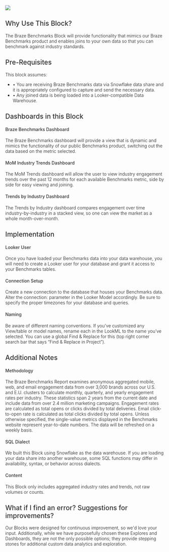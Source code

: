 <img src="https://www.braze.com/assets/svg/brand/Benchmarks.svg">
<p style="font-weight: 300">
</p>
<h2 style="padding-bottom:0px;color:#303030;font-weight:500">Why Use This Block?</h2>
<p style="font-weight: 300">
The Braze Benchmarks Block will provide functionality that mimics our Braze Benchmarks product and enables joins to your own data so that you can benchmark against industry standards.
</p>
<h2 style="padding-bottom:0px;color:#303030 ;font-weight:500">Pre-Requisites</h2>
<p style="font-weight: 300">
This block assumes:
</p>
<ul style="font-weight: 300">
<li>• You are receiving Braze Benchmarks data via Snowflake data share and it is appropriately configured to capture and send the necessary data.</li>
<li>• Any joined data is being loaded into a Looker-compatible Data Warehouse.</li>
</ul>
<h2 style="padding-bottom:0px;color:#303030;font-weight:500">Dashboards in this Block</h2>
<h4 style="padding-bottom:0px;color:#303030;font-weight:500">Braze Benchmarks Dashboard</h4>
<p style="font-weight: 300">
The Braze Benchmarks dashboard will provide a view that is dynamic and mimics the functionality of our public Benchmarks product, switching out the data based on the metric selected.
</p>
<h4 style="padding-bottom:0px;color:#303030;font-weight:500">MoM Industry Trends Dashboard</h4>
<p style="font-weight: 300">
The MoM Trends dashboard will allow the user to view industry engagement trends over the past 12 months for each available Benchmarks metric, side by side for easy viewing and joining.
</p>
<h4 style="padding-bottom:0px;color:#303030;font-weight:500">Trends by Industry Dashboard</h4>
<p style="font-weight: 300">
The Trends by Industry dashboard compares engagement over time industry-by-industry in a stacked view, so one can view the market as a whole month-over-month.
</p>
<h2 style="padding-bottom:0px;color:#303030;font-weight:500">Implementation</h2>
<h4 style="padding-bottom:0px;color:#303030;font-weight:500">Looker User</h4>
<p style="font-weight: 300">
Once you have loaded your Benchmarks data into your data warehouse, you will need to create a Looker user for your database and grant it access to your Benchmarks tables.
</p>
<h4 style="padding-bottom:0px;color:#303030;font-weight:500">Connection Setup</h4>
<p style="font-weight: 300">
Create a new connection to the database that houses your Benchmarks data. Alter the connection: parameter in the Looker Model accordingly. Be sure to specify the proper timezones for your database and queries.
</p>
<h4 style="padding-bottom:0px;color:#303030;font-weight:500">Naming</h4>
<p style="font-weight: 300">
Be aware of different naming conventions. If you’ve customized any View/table or model names, rename each in the LookML to the name you’ve selected. You can use a global Find & Replace for this (top right corner search bar that says “Find & Replace in Project”).
</p>
<h2 style="padding-bottom:0px;color:#303030;font-weight:500">Additional Notes</h2>
<p style="font-weight: 300">
<h4 style="padding-bottom:0px;color:#303030;font-weight:500">Methodology</h4>
<p style="font-weight: 300">
The Braze Benchmarks Report examines anonymous aggregated mobile, web, and email engagement data from over 3,000 brands across our U.S. and E.U. clusters to calculate monthly, quarterly, and yearly engagement rates per industry. These statistics span 2 years from the current date and include data from over 2.4 million marketing campaigns. Engagement rates are calculated as total opens or clicks divided by total deliveries. Email click-to-open rate is calculated as total clicks divided by total opens. Unless otherwise specified, the single-value metrics displayed in the Benchmarks website represent year-to-date numbers. The data will be refreshed on a weekly basis.
</p>
<h4 style="padding-bottom:0px;color:#303030;font-weight:500">SQL Dialect</h4>
<p style="font-weight: 300">
We built this Block using Snowflake as the data warehouse. If you are loading your data share into another warehouse, some SQL functions may differ in availability, syntax, or behavior across dialects.
</p>
<h4 style="padding-bottom:0px;color:#303030;font-weight:500">Content</h4>
<p style="font-weight: 300">
This Block only includes aggregated industry rates and trends, not raw volumes or counts.
</p>
<h2 style="padding-bottom:0px;color:#303030;font-weight:500">What if I find an error? Suggestions for improvements?</h2>
<p style="font-weight: 300">
Our Blocks were designed for continuous improvement, so we'd love your input. Additionally, while we have purposefully chosen these Explores and Dashboards, they are not the only possible options; they provide stepping stones for additional custom data analytics and exploration.
</p>
